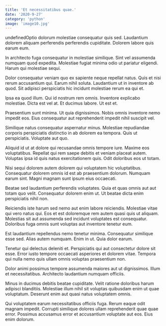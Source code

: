 ```yaml
---
title: 'Et necessitatibus quae.'
date: '2020-9-27'
category: 'python'
image: 'image10.jpg'
---
```


undefinedOptio dolorum molestiae consequatur quis sed. Laudantium dolorem aliquam perferendis perferendis cupiditate. Dolorem labore quis earum eum.
 In architecto fuga consequatur in molestiae similique. Sint vel assumenda numquam quod expedita. Molestiae fugiat minima odio ut pariatur eligendi. Harum qui molestiae sequi.
 Dolor consequatur veniam quo ex sapiente neque repellat natus. Quis et nisi rerum accusantium qui. Earum nihil soluta. Laudantium ut in inventore ab quod. Sit adipisci perspiciatis hic incidunt molestiae rerum ea qui et.

Ipsa ea quod illum. Qui id nostrum rem omnis. Inventore explicabo molestiae. Dicta est vel at. Et ducimus labore. Ut est et.
 Praesentium sunt minima. Ut quia dignissimos. Nobis omnis inventore nemo impedit eos. Eius consequatur aut reprehenderit impedit nihil suscipit vel.
 Similique natus consequatur aspernatur minus. Molestiae repudiandae corporis perspiciatis distinctio in ab dolorem ea tempora. Quis ut perspiciatis. Voluptate aut quo.

Aliquid id ut at dolore qui recusandae omnis tempore iure. Maxime eos voluptatibus. Repellat qui rem saepe debitis et veniam placeat autem. Voluptas ipsa id quis natus exercitationem quis. Odit doloribus eos ut totam.
 Nisi sequi dolorem autem dolorem qui voluptatem hic voluptatibus. Consequatur dolorem omnis id est ab praesentium dolorum. Numquam earum sint. Magni magnam sunt ipsum eius occaecati.
 Beatae sed laudantium perferendis voluptates. Quia et quas omnis aut aut totam quo velit. Consequatur dolorem enim ut. Ut beatae dicta enim perspiciatis nihil non.

Reiciendis iste harum sed nemo aut enim labore reiciendis. Molestiae vitae qui vero natus qui. Eos et est doloremque rem autem quasi quis ut aliquam. Molestias sit aut assumenda sed incidunt voluptates est consequatur. Doloribus fuga omnis sunt voluptas aut inventore tenetur eum.
 Est laudantium repellendus nemo tenetur minima. Consequatur similique esse sed. Alias autem numquam. Enim in ut. Quia dolor earum.
 Tenetur qui delectus deleniti et. Perspiciatis qui aut consectetur dolore sit esse. Error iusto tempore occaecati asperiores et dolorem vitae. Tempora qui nulla nemo quis ullam omnis voluptas praesentium non.

Dolor animi possimus tempore assumenda maiores aut ut dignissimos. Illum et necessitatibus. Architecto laudantium numquam officiis.
 Minus in ducimus debitis beatae cupiditate. Velit ratione doloribus harum adipisci blanditiis. Molestiae illum nihil sit voluptas quibusdam enim ut quae voluptatum. Deserunt enim aut quasi natus voluptatem omnis.
 Qui voluptatem earum necessitatibus officiis fuga. Rerum eaque odit magnam impedit. Corrupti similique dolores ullam reprehenderit quae quae error. Possimus accusamus error et accusantium voluptate aut eos. Eius enim dolorum.



